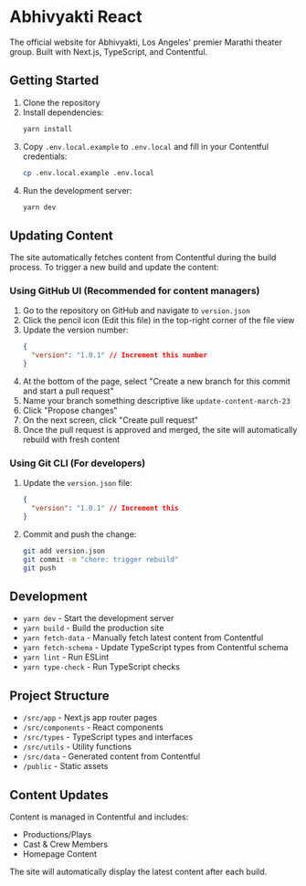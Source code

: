 # Abhivyakti React

The official website for Abhivyakti, Los Angeles' premier Marathi theater group. Built with Next.js, TypeScript, and Contentful.

## Getting Started

1. Clone the repository
2. Install dependencies:
   ```bash
   yarn install
   ```
3. Copy `.env.local.example` to `.env.local` and fill in your Contentful credentials:
   ```bash
   cp .env.local.example .env.local
   ```
4. Run the development server:
   ```bash
   yarn dev
   ```

## Updating Content

The site automatically fetches content from Contentful during the build process. To trigger a new build and update the content:

### Using GitHub UI (Recommended for content managers)

1. Go to the repository on GitHub and navigate to `version.json`
2. Click the pencil icon (Edit this file) in the top-right corner of the file view
3. Update the version number:
   ```json
   {
     "version": "1.0.1" // Increment this number
   }
   ```
4. At the bottom of the page, select "Create a new branch for this commit and start a pull request"
5. Name your branch something descriptive like `update-content-march-23`
6. Click "Propose changes"
7. On the next screen, click "Create pull request"
8. Once the pull request is approved and merged, the site will automatically rebuild with fresh content

### Using Git CLI (For developers)

1. Update the `version.json` file:
   ```json
   {
     "version": "1.0.1" // Increment this
   }
   ```
2. Commit and push the change:
   ```bash
   git add version.json
   git commit -m "chore: trigger rebuild"
   git push
   ```

## Development

- `yarn dev` - Start the development server
- `yarn build` - Build the production site
- `yarn fetch-data` - Manually fetch latest content from Contentful
- `yarn fetch-schema` - Update TypeScript types from Contentful schema
- `yarn lint` - Run ESLint
- `yarn type-check` - Run TypeScript checks

## Project Structure

- `/src/app` - Next.js app router pages
- `/src/components` - React components
- `/src/types` - TypeScript types and interfaces
- `/src/utils` - Utility functions
- `/src/data` - Generated content from Contentful
- `/public` - Static assets

## Content Updates

Content is managed in Contentful and includes:

- Productions/Plays
- Cast & Crew Members
- Homepage Content

The site will automatically display the latest content after each build.
